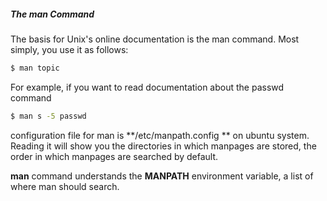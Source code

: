 #####  The man Command
The basis for Unix's online documentation is the man command. Most simply, you use it as follows:
``` sh
$ man topic
```
For example, if you want to read documentation about the passwd command
``` sh
$ man s -5 passwd
```
configuration file for man is **/etc/manpath.config ** on ubuntu system.
Reading it will show you the directories in which manpages are stored, the order in which manpages are searched by default.

**man** command understands the **MANPATH**  environment variable, a list of where man should search.




